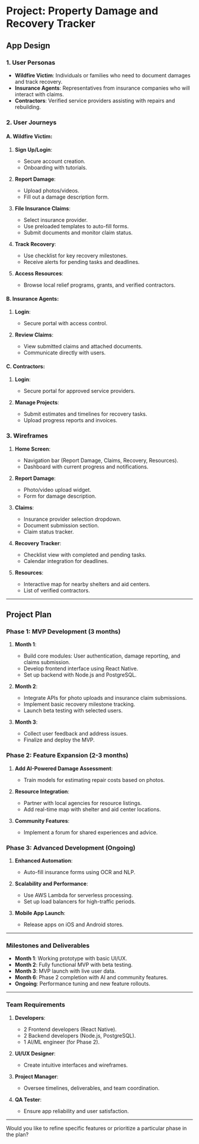# Project: Property Damage and Recovery Tracker

## App Design

### 1. User Personas
- **Wildfire Victim**: Individuals or families who need to document damages and track recovery.
- **Insurance Agents**: Representatives from insurance companies who will interact with claims.
- **Contractors**: Verified service providers assisting with repairs and rebuilding.

### 2. User Journeys
#### A. Wildfire Victim:
1. **Sign Up/Login**:
   - Secure account creation.
   - Onboarding with tutorials.

2. **Report Damage**:
   - Upload photos/videos.
   - Fill out a damage description form.

3. **File Insurance Claims**:
   - Select insurance provider.
   - Use preloaded templates to auto-fill forms.
   - Submit documents and monitor claim status.

4. **Track Recovery**:
   - Use checklist for key recovery milestones.
   - Receive alerts for pending tasks and deadlines.

5. **Access Resources**:
   - Browse local relief programs, grants, and verified contractors.

#### B. Insurance Agents:
1. **Login**:
   - Secure portal with access control.

2. **Review Claims**:
   - View submitted claims and attached documents.
   - Communicate directly with users.

#### C. Contractors:
1. **Login**:
   - Secure portal for approved service providers.

2. **Manage Projects**:
   - Submit estimates and timelines for recovery tasks.
   - Upload progress reports and invoices.

### 3. Wireframes
1. **Home Screen**:
   - Navigation bar (Report Damage, Claims, Recovery, Resources).
   - Dashboard with current progress and notifications.

2. **Report Damage**:
   - Photo/video upload widget.
   - Form for damage description.

3. **Claims**:
   - Insurance provider selection dropdown.
   - Document submission section.
   - Claim status tracker.

4. **Recovery Tracker**:
   - Checklist view with completed and pending tasks.
   - Calendar integration for deadlines.

5. **Resources**:
   - Interactive map for nearby shelters and aid centers.
   - List of verified contractors.

---

## Project Plan

### Phase 1: MVP Development (3 months)
1. **Month 1**:
   - Build core modules: User authentication, damage reporting, and claims submission.
   - Develop frontend interface using React Native.
   - Set up backend with Node.js and PostgreSQL.

2. **Month 2**:
   - Integrate APIs for photo uploads and insurance claim submissions.
   - Implement basic recovery milestone tracking.
   - Launch beta testing with selected users.

3. **Month 3**:
   - Collect user feedback and address issues.
   - Finalize and deploy the MVP.

### Phase 2: Feature Expansion (2-3 months)
1. **Add AI-Powered Damage Assessment**:
   - Train models for estimating repair costs based on photos.

2. **Resource Integration**:
   - Partner with local agencies for resource listings.
   - Add real-time map with shelter and aid center locations.

3. **Community Features**:
   - Implement a forum for shared experiences and advice.

### Phase 3: Advanced Development (Ongoing)
1. **Enhanced Automation**:
   - Auto-fill insurance forms using OCR and NLP.

2. **Scalability and Performance**:
   - Use AWS Lambda for serverless processing.
   - Set up load balancers for high-traffic periods.

3. **Mobile App Launch**:
   - Release apps on iOS and Android stores.

---

### Milestones and Deliverables
- **Month 1**: Working prototype with basic UI/UX.
- **Month 2**: Fully functional MVP with beta testing.
- **Month 3**: MVP launch with live user data.
- **Month 6**: Phase 2 completion with AI and community features.
- **Ongoing**: Performance tuning and new feature rollouts.

---

### Team Requirements
1. **Developers**:
   - 2 Frontend developers (React Native).
   - 2 Backend developers (Node.js, PostgreSQL).
   - 1 AI/ML engineer (for Phase 2).

2. **UI/UX Designer**:
   - Create intuitive interfaces and wireframes.

3. **Project Manager**:
   - Oversee timelines, deliverables, and team coordination.

4. **QA Tester**:
   - Ensure app reliability and user satisfaction.

---

Would you like to refine specific features or prioritize a particular phase in the plan?
